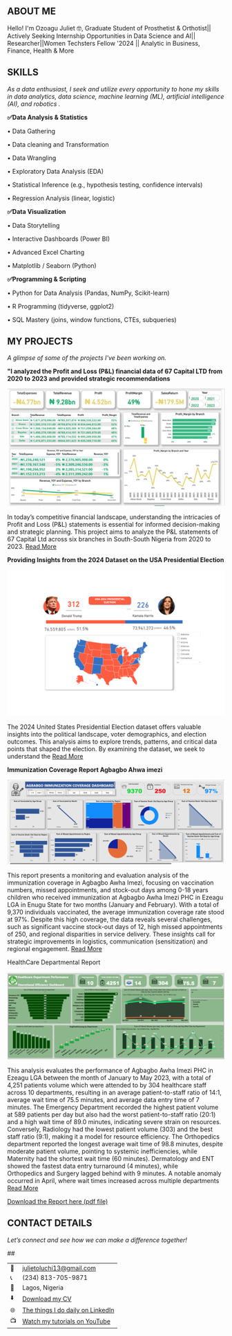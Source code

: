 
<!--Section 1: Introduce your self-->
## ABOUT ME

Hello! I'm Ozoagu Juliet 🤓, Graduate Student of Prosthetist & Orthotist|| Actively Seeking Internship Opportunities in Data Science and AI|| Researcher||Women Techsters Fellow '2024 || Analytic in Business, Finance, Health & More 

<!--Mention your top/relevant skills here - core and soft skills-->
## SKILLS

*As a data enthusiast, I seek and utilize every opportunity to hone my skills in data analytics, data science, machine learning (ML), artificial intelligence (AI), and robotics .*

**✅Data Analysis & Statistics**

•	Data Gathering

•	Data cleaning and Transformation

•	Data Wrangling

•	Exploratory Data Analysis (EDA)

•	Statistical Inference (e.g., hypothesis testing, confidence intervals)

•	Regression Analysis (linear, logistic)

**✅Data Visualization**

•	Data Storytelling

•	Interactive Dashboards (Power BI)

•	Advanced Excel Charting

•	Matplotlib / Seaborn (Python)

**✅Programming & Scripting** 

•	Python for Data Analysis (Pandas, NumPy, Scikit-learn)

•	R Programming (tidyverse, ggplot2)

•	SQL Mastery (joins, window functions, CTEs, subqueries)


<!--Section 2: List 3-4 key projects-->
## MY PROJECTS

*A glimpse of some of the projects I've been working on.*

**"I analyzed the Profit and Loss (P&L) financial data of 67 Capital LTD from 2020 to 2023 and provided strategic recommendations**

![](https://github.com/ozoagujulietoluchi/PORTFOLIO/blob/main/profit%20and%20loss%20dashboard.jpg)


In today’s competitive financial landscape, understanding the intricacies of Profit and Loss (P&L) statements is essential for informed decision-making and strategic planning. This project aims to analyze the P&L statements of 67 Capital Ltd across six branches in South-South Nigeria from 2020 to 2023.
[Read More](https://www.linkedin.com/feed/update/urn:li:activity:7272214331436531712/)

**Providing Insights from the 2024 Dataset on the USA Presidential Election**

![image](./US_Dashboard_2.png)


The 2024 United States Presidential Election dataset offers valuable insights into the political landscape, voter demographics, and election outcomes. This analysis aims to explore trends, patterns, and critical data points that shaped the election. By examining the dataset, we seek to understand the 
[Read More](https://www.linkedin.com/pulse/predictive-modeling-hypothesis-testing-using-titanic-dataset-anieti)

**Immunization Coverage Report Agbagbo Ahwa imezi**

![image](https://github.com/ozoagujulietoluchi/PORTFOLIO/blob/main/AGBAGBO%20IMMUNIZATION%20COVERAGE%20DASHBOARD.png)

This report presents a monitoring and evaluation analysis of the immunization coverage in 
Agbagbo Awha Imezi, focusing on vaccination numbers, missed appointments, and stock-out 
days among 0-18 years children who received immunization at Agbagbo Awha Imezi PHC in 
Ezeagu LGA in Enugu State for two months (January and February). With a total of 9,370 
individuals vaccinated, the average immunization coverage rate stood at 97%. Despite this 
high coverage, the data reveals several challenges, such as significant vaccine stock-out days of 
12, high missed appointments of 250, and regional disparities in service delivery. These 
insights call for strategic improvements in logistics, communication (sensitization) and regional 
engagement. 
[Read More]()

HealthCare Departmental Report

![image](https://github.com/ozoagujulietoluchi/PORTFOLIO/blob/main/performance%20of%20health%20department.png)

This analysis evaluates the performance of Agbagbo Awha Imezi PHC in Ezeagu LGA between 
the month of January to May 2023, with a total of 4,251 patients volume which were attended to 
by 304 healthcare staff across 10 departments, resulting in an average patient-to-staff ratio of 
14:1, average wait time of 75.5 minutes, and average data entry time of 7 minutes. The 
Emergency Department recorded the highest patient volume at 589 patients per day but also 
had the worst patient-to-staff ratio (20:1) and a high wait time of 89.0 minutes, indicating 
severe strain on resources. Conversely, Radiology had the lowest patient volume (303) and the 
best staff ratio (9:1), making it a model for resource efficiency. The Orthopedics department 
reported the longest average wait time of 98.8 minutes, despite moderate patient volume, 
pointing to systemic inefficiencies, while Maternity had the shortest wait time (60 minutes). 
Dermatology and ENT showed the fastest data entry turnaround (4 minutes), while  
Orthopedics and Surgery lagged behind with 9 minutes. A notable anomaly occurred in April, 
where wait times increased across multiple departments
[Read More]()
 

<a href="17 How to Present Data to Executives by Anietie Etuk.pdf">Download the Report here (pdf file)</a>


## CONTACT DETAILS

*Let’s connect and see how we can make a difference together!*
<table>
  <tbody>
    <tr>
      <td>📧</td>
      <td><a href="mailto:julietoluchi13@gmail.com">julietoluchi13@gmail.com</a></td>
    </tr>
    <tr>
      <td>📞</td>
      <td>(234) 813-705-9871</td>
    </tr>
    <tr>
      <td>📍</td>
      <td>Lagos, Nigeria</td>
    </tr>
    <tr>
      <td>⬇️</td>
      #<td><a href="https://etuk123456.github.io/portfolio1/docs/Profile.pdf">Download my CV</a></td>#
    </tr>
    <tr>
      <td>🌐</td>
      <td><a href="https://www.linkedin.com/in/julietoluchidataanalytics/">The things I do daily on LinkedIn</a></td>
    </tr>
    <tr>
      <td>📺</td>
      <td><a href="https://www.youtube.com/@julietoluchi4565">Watch my tutorials on YouTube</a></td>
    </tr>
  </tbody>
</table>

   




